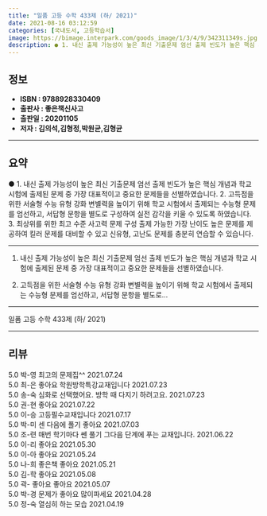 ```yaml
---
title: "일품 고등 수학 433제 (하/ 2021)"
date: 2021-08-16 03:12:59
categories: [국내도서, 고등학습서]
image: https://bimage.interpark.com/goods_image/1/3/4/9/342311349s.jpg
description: ● 1. 내신 출제 가능성이 높은 최신 기출문제 엄선 출제 빈도가 높은 핵심 개념과 학교 시험에 출제된 문제 중 가장 대표적이고 중요한 문제들을 선별하였습니다. 2. 고득점을 위한 서술형 수능 유형 강화 변별력을 높이기 위해 학교 시험에서 출제되는 수능형 문제를 엄선하고, 서답형 문
---
```


## **정보**

- **ISBN : 9788928330409**
- **출판사 : 좋은책신사고**
- **출판일 : 20201105**
- **저자 : 김의석,김형정,박원균,김형균**

------



## **요약**

●  1. 내신 출제 가능성이 높은 최신 기출문제 엄선 출제 빈도가 높은 핵심 개념과 학교 시험에 출제된 문제 중 가장 대표적이고 중요한 문제들을 선별하였습니다. 2. 고득점을 위한 서술형  수능 유형 강화 변별력을 높이기 위해 학교 시험에서 출제되는 수능형 문제를 엄선하고, 서답형 문항을 별도로 구성하여 실전 감각을 키울 수 있도록 하였습니다. 3. 최상위를 위한 최고 수준 사고력 문제 구성 출제 가능한 가장 난이도 높은 문제를 제공하여 킬러 문제를 대비할 수 있고 신유형, 고난도 문제를 충분히 연습할 수 있습니다.

------

1. 내신 출제 가능성이 높은 최신 기출문제 엄선
출제 빈도가 높은 핵심 개념과 학교 시험에 출제된 문제 중 가장 대표적이고 중요한 문제들을 선별하였습니다. 

2. 고득점을 위한 서술형  수능 유형 강화 
변별력을 높이기 위해 학교 시험에서 출제되는 수능형 문제를 엄선하고, 서답형 문항을 별도로... 

------


일품 고등 수학 433제 (하/ 2021) 

------


## **리뷰** 

5.0 박-영 최고의 문제집^^ 2021.07.24 <br/>5.0 최-은 좋아요 학원방학특강교재입니다 2021.07.23 <br/>5.0 송-숙 심화로 선택했어요. 방학 때 다지기 하려고요. 2021.07.23 <br/>5.0 권-현 좋아요 2021.07.22 <br/>5.0 이-승 고등필수교재입니다 2021.07.17 <br/>5.0 박-미 센 다음에 풀기 좋아요 2021.07.03 <br/>5.0 조-련 매번 학기마다
쎈 풀기 그다음 단계에 푸는 교재입니다. 2021.06.22 <br/>5.0 이-리 좋아요 2021.05.30 <br/>5.0 이-아 좋아요 2021.05.24 <br/>5.0 나-희 좋은책 좋아요 2021.05.21 <br/>5.0 김-학 좋아요 2021.05.08 <br/>5.0 곽- 좋아요 좋아요  2021.05.07 <br/>5.0 박-경 문제가 좋아요 많이파세요  2021.04.28 <br/>5.0 정-숙 열심히 하는 모습 2021.04.19 <br/>